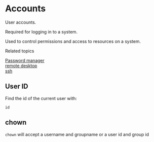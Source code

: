 # Accounts

User accounts. 

Required for logging in to a system. 

Used to control permissions and access to resources on a system. 

Related topics

[Password manager](password-manager.md)  
[remote desktop](remote-desktop.md)  
[ssh](ssh.md)  


## User ID

Find the id of the current user with:

```
id
```



## chown

`chown` will accept a username and groupname or a user id and group id
